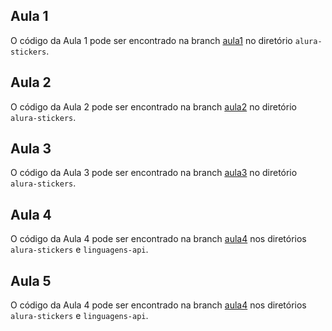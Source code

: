 ## Aula 1

O código da Aula 1 pode ser encontrado na branch [aula1](https://github.com/jpalvesloiola/alura-stickers/tree/Aula-1) no diretório `alura-stickers`.


## Aula 2

O código da Aula 2 pode ser encontrado na branch [aula2](https://github.com/jpalvesloiola/alura-stickers/tree/Aula-2) no diretório `alura-stickers`.

## Aula 3

O código da Aula 3 pode ser encontrado na branch [aula3](https://github.com/jpalvesloiola/alura-stickers/tree/Aula-3) no diretório `alura-stickers`.

## Aula 4

O código da Aula 4 pode ser encontrado na branch [aula4](https://github.com/jpalvesloiola/alura-stickers/tree/Aula-4) nos diretórios `alura-stickers` e `linguagens-api`.


## Aula 5

O código da Aula 4 pode ser encontrado na branch [aula4](https://github.com/jpalvesloiola/alura-stickers/tree/Aula-5) nos diretórios `alura-stickers` e `linguagens-api`.





